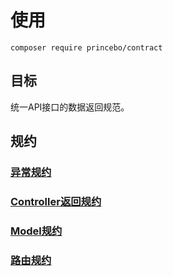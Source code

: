 
# 使用
`composer require princebo/contract`
## 目标
统一API接口的数据返回规范。

## 规约

### [异常规约](exception-convention.md)
### [Controller返回规约](controller-convention.md)
### [Model规约](model-convention.md)
### [路由规约](router-convention.md)
